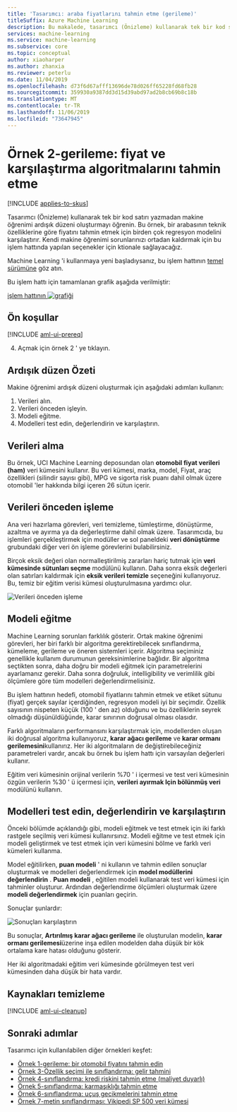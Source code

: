 ```yaml
---
title: 'Tasarımcı: araba fiyatlarını tahmin etme (gerileme)'
titleSuffix: Azure Machine Learning
description: Bu makalede, tasarımcı (Önizleme) kullanarak tek bir kod satırı yazmadan karmaşık makine öğrenimi işlem hattının nasıl oluşturulacağı gösterilmektedir. Bir otomobil 'nin teknik özelliklerine göre fiyatını tahmin etmek için birden çok regresyon modelini eğitme ve karşılaştırma hakkında bilgi edinin
services: machine-learning
ms.service: machine-learning
ms.subservice: core
ms.topic: conceptual
author: xiaoharper
ms.author: zhanxia
ms.reviewer: peterlu
ms.date: 11/04/2019
ms.openlocfilehash: d73f6d67afff13696de78d026ff65228fd68fb28
ms.sourcegitcommit: 359930a9387dd3d15d39abd97ad2b8cb69b8c18b
ms.translationtype: MT
ms.contentlocale: tr-TR
ms.lasthandoff: 11/06/2019
ms.locfileid: "73647945"
---
```

# <a name="sample-2---regression-predict-price-and-compare-algorithms"></a>Örnek 2-gerileme: fiyat ve karşılaştırma algoritmalarını tahmin etme
[!INCLUDE [applies-to-skus](../../../includes/aml-applies-to-enterprise-sku.md)]

Tasarımcı (Önizleme) kullanarak tek bir kod satırı yazmadan makine öğrenimi ardışık düzeni oluşturmayı öğrenin. Bu örnek, bir arabasının teknik özelliklerine göre fiyatını tahmin etmek için birden çok regresyon modelini karşılaştırır. Kendi makine öğrenimi sorunlarınızı ortadan kaldırmak için bu işlem hattında yapılan seçenekler için ktionale sağlayacağız.

Machine Learning 'i kullanmaya yeni başladıysanız, bu işlem hattının [temel sürümüne](how-to-designer-sample-regression-automobile-price-basic.md) göz atın.

Bu işlem hattı için tamamlanan grafik aşağıda verilmiştir:

[işlem hattının ![grafiği](media/how-to-ui-sample-regression-predict-automobile-price-compare-algorithms/graph.png)](media/how-to-ui-sample-classification-predict-credit-risk-cost-sensitive/graph.png#lightbox)

## <a name="prerequisites"></a>Ön koşullar

[!INCLUDE [aml-ui-prereq](../../../includes/aml-ui-prereq.md)]

4. Açmak için örnek 2 ' ye tıklayın. 

## <a name="pipeline-summary"></a>Ardışık düzen Özeti

Makine öğrenimi ardışık düzeni oluşturmak için aşağıdaki adımları kullanın:

1. Verileri alın.
1. Verileri önceden işleyin.
1. Modeli eğitme.
1. Modelleri test edin, değerlendirin ve karşılaştırın.

## <a name="get-the-data"></a>Verileri alma

Bu örnek, UCI Machine Learning deposundan olan **otomobil fiyat verileri (ham)** veri kümesini kullanır. Bu veri kümesi, marka, model, Fiyat, araç özellikleri (silindir sayısı gibi), MPG ve sigorta risk puanı dahil olmak üzere otomobil 'ler hakkında bilgi içeren 26 sütun içerir.

## <a name="pre-process-the-data"></a>Verileri önceden işleme

Ana veri hazırlama görevleri, veri temizleme, tümleştirme, dönüştürme, azaltma ve ayırma ya da değerleştirme dahil olmak üzere. Tasarımcıda, bu işlemleri gerçekleştirmek için modüller ve sol paneldeki **veri dönüştürme** grubundaki diğer veri ön işleme görevlerini bulabilirsiniz.

Birçok eksik değeri olan normalleştirilmiş zararları hariç tutmak için **veri kümesinde sütunları seçme** modülünü kullanın. Daha sonra eksik değerleri olan satırları kaldırmak için **eksik verileri temizle** seçeneğini kullanıyoruz. Bu, temiz bir eğitim verisi kümesi oluşturulmasına yardımcı olur.

![Verileri önceden işleme](media/how-to-ui-sample-regression-predict-automobile-price-compare-algorithms/data-processing.png)

## <a name="train-the-model"></a>Modeli eğitme

Machine Learning sorunları farklılık gösterir. Ortak makine öğrenimi görevleri, her biri farklı bir algoritma gerektirebilecek sınıflandırma, kümeleme, gerileme ve öneren sistemleri içerir. Algoritma seçiminiz genellikle kullanım durumunun gereksinimlerine bağlıdır. Bir algoritma seçtikten sonra, daha doğru bir modeli eğitmek için parametrelerini ayarlamanız gerekir. Daha sonra doğruluk, intelligibility ve verimlilik gibi ölçümlere göre tüm modelleri değerlendirmelisiniz.

Bu işlem hattının hedefi, otomobil fiyatlarını tahmin etmek ve etiket sütunu (fiyat) gerçek sayılar içerdiğinden, regresyon modeli iyi bir seçimdir. Özellik sayısının nispeten küçük (100 ' den az) olduğunu ve bu özelliklerin seyrek olmadığı düşünüldüğünde, karar sınırının doğrusal olması olasıdır.

Farklı algoritmaların performansını karşılaştırmak için, modellerden oluşan iki doğrusal algoritma kullanıyoruz, **karar ağacı gerileme** ve **karar ormanı gerilemesini**kullanırız. Her iki algoritmaların de değiştirebileceğiniz parametreleri vardır, ancak bu örnek bu işlem hattı için varsayılan değerleri kullanır.

Eğitim veri kümesinin orijinal verilerin %70 ' i içermesi ve test veri kümesinin özgün verilerin %30 ' ü içermesi için, **verileri ayırmak Için bölünmüş veri** modülünü kullanın.

## <a name="test-evaluate-and-compare-the-models"></a>Modelleri test edin, değerlendirin ve karşılaştırın

Önceki bölümde açıklandığı gibi, modeli eğitmek ve test etmek için iki farklı rastgele seçilmiş veri kümesi kullanırsınız. Modeli eğitme ve test etmek için modeli geliştirmek ve test etmek için veri kümesini bölme ve farklı veri kümeleri kullanma.

Model eğitilirken, **puan modeli** ' ni kullanın ve tahmin edilen sonuçlar oluşturmak ve modelleri değerlendirmek için **model modüllerini değerlendirin** . **Puan modeli** , eğitilen modeli kullanarak test veri kümesi için tahminler oluşturur. Ardından değerlendirme ölçümleri oluşturmak üzere **modeli değerlendirmek** için puanları geçirin.



Sonuçlar şunlardır:

![Sonuçları karşılaştırın](media/how-to-ui-sample-regression-predict-automobile-price-compare-algorithms/result.png)

Bu sonuçlar, **Artırılmış karar ağacı gerileme** ile oluşturulan modelin, **karar ormanı gerilemesi**üzerine inşa edilen modelden daha düşük bir kök ortalama kare hatası olduğunu gösterir.

Her iki algoritmadaki eğitim veri kümesinde görülmeyen test veri kümesinden daha düşük bir hata vardır.

## <a name="clean-up-resources"></a>Kaynakları temizleme

[!INCLUDE [aml-ui-cleanup](../../../includes/aml-ui-cleanup.md)]

## <a name="next-steps"></a>Sonraki adımlar

Tasarımcı için kullanılabilen diğer örnekleri keşfet:

- [Örnek 1-gerileme: bir otomobil fiyatını tahmin edin](how-to-designer-sample-regression-automobile-price-basic.md)
- [Örnek 3-Özellik seçimi ile sınıflandırma: gelir tahmini](how-to-designer-sample-classification-predict-income.md)
- [Örnek 4-sınıflandırma: kredi riskini tahmin etme (maliyet duyarlı)](how-to-designer-sample-classification-credit-risk-cost-sensitive.md)
- [Örnek 5-sınıflandırma: karmaşıklığı tahmin etme](how-to-designer-sample-classification-churn.md)
- [Örnek 6-sınıflandırma: uçuş gecikmelerini tahmin etme](how-to-designer-sample-classification-flight-delay.md)
- [Örnek 7-metin sınıflandırması: Vikipedi SP 500 veri kümesi](how-to-designer-sample-text-classification.md)
